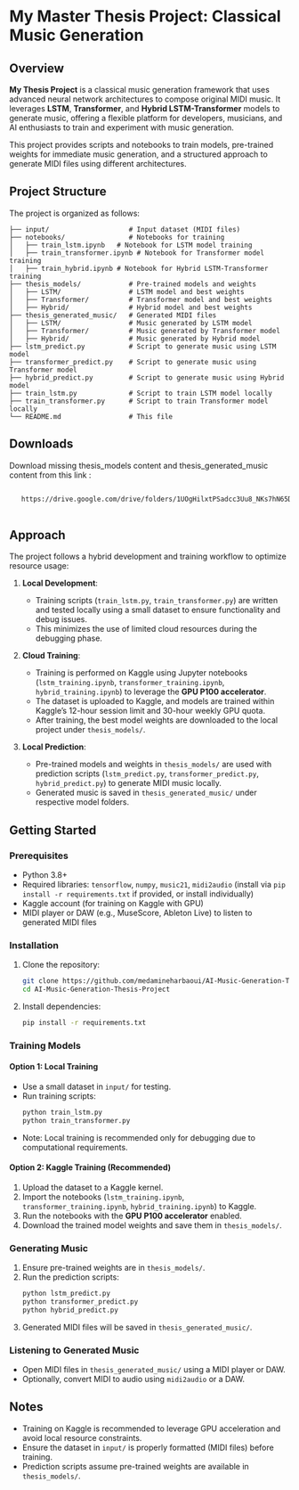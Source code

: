 # My Master Thesis Project: Classical Music Generation

## Overview
**My Thesis Project** is a classical music generation framework that uses advanced neural network architectures to compose original MIDI music. It leverages **LSTM**, **Transformer**, and **Hybrid LSTM-Transformer** models to generate music, offering a flexible platform for developers, musicians, and AI enthusiasts to train and experiment with music generation.

This project provides scripts and notebooks to train models, pre-trained weights for immediate music generation, and a structured approach to generate MIDI files using different architectures.

## Project Structure
The project is organized as follows:

```
├── input/                    # Input dataset (MIDI files)
├── notebooks/                # Notebooks for training
│   ├── train_lstm.ipynb   # Notebook for LSTM model training
│   ├── train_transformer.ipynb # Notebook for Transformer model training
│   ├── train_hybrid.ipynb # Notebook for Hybrid LSTM-Transformer training
├── thesis_models/            # Pre-trained models and weights
│   ├── LSTM/                 # LSTM model and best weights
│   ├── Transformer/          # Transformer model and best weights
│   ├── Hybrid/               # Hybrid model and best weights
├── thesis_generated_music/   # Generated MIDI files
│   ├── LSTM/                 # Music generated by LSTM model
│   ├── Transformer/          # Music generated by Transformer model
│   ├── Hybrid/               # Music generated by Hybrid model
├── lstm_predict.py           # Script to generate music using LSTM model
├── transformer_predict.py    # Script to generate music using Transformer model
├── hybrid_predict.py         # Script to generate music using Hybrid model
├── train_lstm.py             # Script to train LSTM model locally
├── train_transformer.py      # Script to train Transformer model locally
└── README.md                 # This file
```

## Downloads

Download missing thesis_models content and thesis_generated_music content from this link :

```bash

   https://drive.google.com/drive/folders/1UOgHilxtPSadcc3Uu8_NKs7hN65Du-Nu?usp=sharing
   
   ```

## Approach
The project follows a hybrid development and training workflow to optimize resource usage:

1. **Local Development**:
   - Training scripts (`train_lstm.py`, `train_transformer.py`) are written and tested locally using a small dataset to ensure functionality and debug issues.
   - This minimizes the use of limited cloud resources during the debugging phase.

2. **Cloud Training**:
   - Training is performed on Kaggle using Jupyter notebooks (`lstm_training.ipynb`, `transformer_training.ipynb`, `hybrid_training.ipynb`) to leverage the **GPU P100 accelerator**.
   - The dataset is uploaded to Kaggle, and models are trained within Kaggle’s 12-hour session limit and 30-hour weekly GPU quota.
   - After training, the best model weights are downloaded to the local project under `thesis_models/`.

3. **Local Prediction**:
   - Pre-trained models and weights in `thesis_models/` are used with prediction scripts (`lstm_predict.py`, `transformer_predict.py`, `hybrid_predict.py`) to generate MIDI music locally.
   - Generated music is saved in `thesis_generated_music/` under respective model folders.

## Getting Started

### Prerequisites
- Python 3.8+
- Required libraries: `tensorflow`, `numpy`, `music21`, `midi2audio` (install via `pip install -r requirements.txt` if provided, or install individually)
- Kaggle account (for training on Kaggle with GPU)
- MIDI player or DAW (e.g., MuseScore, Ableton Live) to listen to generated MIDI files

### Installation
1. Clone the repository:
   ```bash
   git clone https://github.com/medamineharbaoui/AI-Music-Generation-Thesis-Project.git
   cd AI-Music-Generation-Thesis-Project
   ```
2. Install dependencies:
   ```bash
   pip install -r requirements.txt
   ```

### Training Models
#### Option 1: Local Training
- Use a small dataset in `input/` for testing.
- Run training scripts:
  ```bash
  python train_lstm.py
  python train_transformer.py
  ```
- Note: Local training is recommended only for debugging due to computational requirements.

#### Option 2: Kaggle Training (Recommended)
1. Upload the dataset to a Kaggle kernel.
2. Import the notebooks (`lstm_training.ipynb`, `transformer_training.ipynb`, `hybrid_training.ipynb`) to Kaggle.
3. Run the notebooks with the **GPU P100 accelerator** enabled.
4. Download the trained model weights and save them in `thesis_models/`.

### Generating Music
1. Ensure pre-trained weights are in `thesis_models/`.
2. Run the prediction scripts:
   ```bash
   python lstm_predict.py
   python transformer_predict.py
   python hybrid_predict.py
   ```
3. Generated MIDI files will be saved in `thesis_generated_music/`.

### Listening to Generated Music
- Open MIDI files in `thesis_generated_music/` using a MIDI player or DAW.
- Optionally, convert MIDI to audio using `midi2audio` or a DAW.

## Notes
- Training on Kaggle is recommended to leverage GPU acceleration and avoid local resource constraints.
- Ensure the dataset in `input/` is properly formatted (MIDI files) before training.
- Prediction scripts assume pre-trained weights are available in `thesis_models/`.



